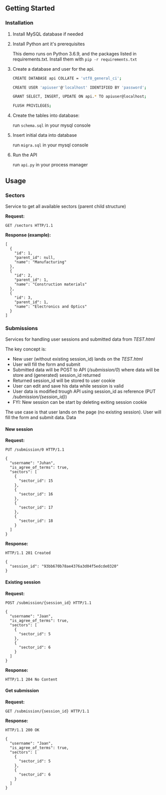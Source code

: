 
<!-- GETTING STARTED -->
## Getting Started

### Installation

1. Install MySQL database if needed

2. Install Python ant it's prerequisites
   
   This demo runs on Python 3.6.9, and the packages listed in
   requirements.txt. Install them with `pip -r requirements.txt`
   
3. Create a database and user for the api.

    ```sh
    CREATE DATABASE api COLLATE = 'utf8_general_ci';
    
    CREATE USER 'apiuser'@'localhost' IDENTIFIED BY 'password';
    
    GRANT SELECT, INSERT, UPDATE ON api.* TO apiuser@localhost;
    
    FLUSH PRIVILEGES;
    ```

4. Create the tables into database:
    
    run `schema.sql` in your mysql console
    
5. Insert initial data into database

    run `migra.sql` in your mysql console
    
6. Run the API

    run `api.py` in your process manager


<!-- USAGE EXAMPLES -->
## Usage

### Sectors

Service to get all available sectors (parent child structure)

**Request:**
```
GET /sectors HTTP/1.1
```

**Response (example):**
```
[
  {
    "id": 1,
    "parent_id": null,
    "name": "Manufacturing"
  },
  {
    "id": 2,
    "parent_id": 1,
    "name": "Construction materials"
  },
  {
    "id": 3,
    "parent_id": 1,
    "name": "Electronics and Optics"
  }
]
```

### Submissions

Services for handling user sessions and submitted data from *TEST.html*

The key concept is:
* New user (without existing session_id) lands on the *TEST.html*
* User will fill the form and submit
* Submitted data will be POST to API (*/submission/0*) where data will be store and (generated) session_id returned
* Returned session_id will be stored to user cookie
* User can edit and save his data while session is valid
* User data is modified trough API using session_id as reference (PUT */submission/{session_id}*)
* FYI: New session can be start by deleting exiting session cookie


The use case is that user lands on the page (no existing session). User will fill the form and submit data. Data 

#### New session
**Request:**
```
PUT /submission/0 HTTP/1.1

{
  "username": "Juhan",
  "is_agree_of_terms": true,
  "sectors": [
    {
      "sector_id": 15
    },
    {
      "sector_id": 16
    },
    {
      "sector_id": 17
    },
    {
      "sector_id": 18
    }
  ]
}
```
**Response:**
```
HTTP/1.1 201 Created

{
  "session_id": "93bb670b78ae4376a3d04f5edcde0320"
}
```

#### Existing session
**Request:**
```
POST /submission/{session_id} HTTP/1.1

{
  "username": "Jaan",
  "is_agree_of_terms": true,
  "sectors": [
    {
      "sector_id": 5
    },
    {
      "sector_id": 6
    }
  ]
}
```
**Response:**
```
HTTP/1.1 204 No Content
```

#### Get submission
**Request:**
```
GET /submission/{session_id} HTTP/1.1
```

**Response:**
```
HTTP/1.1 200 OK

{
  "username": "Jaan",
  "is_agree_of_terms": true,
  "sectors": [
    {
      "sector_id": 5
    },
    {
      "sector_id": 6
    }
  ]
}
```
